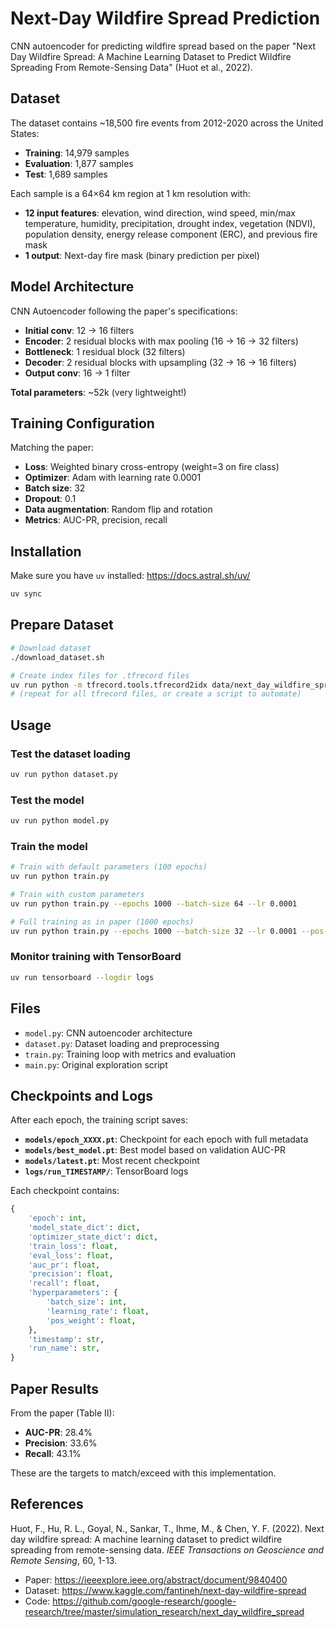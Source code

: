 # Next-Day Wildfire Spread Prediction

CNN autoencoder for predicting wildfire spread based on the paper "Next Day Wildfire Spread: A Machine Learning Dataset to Predict Wildfire Spreading From Remote-Sensing Data" (Huot et al., 2022).

## Dataset

The dataset contains ~18,500 fire events from 2012-2020 across the United States:
- **Training**: 14,979 samples
- **Evaluation**: 1,877 samples
- **Test**: 1,689 samples

Each sample is a 64×64 km region at 1 km resolution with:
- **12 input features**: elevation, wind direction, wind speed, min/max temperature, humidity, precipitation, drought index, vegetation (NDVI), population density, energy release component (ERC), and previous fire mask
- **1 output**: Next-day fire mask (binary prediction per pixel)

## Model Architecture

CNN Autoencoder following the paper's specifications:
- **Initial conv**: 12 → 16 filters
- **Encoder**: 2 residual blocks with max pooling (16 → 16 → 32 filters)
- **Bottleneck**: 1 residual block (32 filters)
- **Decoder**: 2 residual blocks with upsampling (32 → 16 → 16 filters)
- **Output conv**: 16 → 1 filter

**Total parameters**: ~52k (very lightweight!)

## Training Configuration

Matching the paper:
- **Loss**: Weighted binary cross-entropy (weight=3 on fire class)
- **Optimizer**: Adam with learning rate 0.0001
- **Batch size**: 32
- **Dropout**: 0.1
- **Data augmentation**: Random flip and rotation
- **Metrics**: AUC-PR, precision, recall

## Installation

Make sure you have `uv` installed: https://docs.astral.sh/uv/

```bash
uv sync
```

## Prepare Dataset

```bash
# Download dataset
./download_dataset.sh

# Create index files for .tfrecord files
uv run python -m tfrecord.tools.tfrecord2idx data/next_day_wildfire_spread_train_00.tfrecord data/next_day_wildfire_spread_train_00.tfindex
# (repeat for all tfrecord files, or create a script to automate)
```

## Usage

### Test the dataset loading

```bash
uv run python dataset.py
```

### Test the model

```bash
uv run python model.py
```

### Train the model

```bash
# Train with default parameters (100 epochs)
uv run python train.py

# Train with custom parameters
uv run python train.py --epochs 1000 --batch-size 64 --lr 0.0001

# Full training as in paper (1000 epochs)
uv run python train.py --epochs 1000 --batch-size 32 --lr 0.0001 --pos-weight 3.0
```

### Monitor training with TensorBoard

```bash
uv run tensorboard --logdir logs
```

## Files

- `model.py`: CNN autoencoder architecture
- `dataset.py`: Dataset loading and preprocessing
- `train.py`: Training loop with metrics and evaluation
- `main.py`: Original exploration script

## Checkpoints and Logs

After each epoch, the training script saves:
- **`models/epoch_XXXX.pt`**: Checkpoint for each epoch with full metadata
- **`models/best_model.pt`**: Best model based on validation AUC-PR
- **`models/latest.pt`**: Most recent checkpoint
- **`logs/run_TIMESTAMP/`**: TensorBoard logs

Each checkpoint contains:
```python
{
    'epoch': int,
    'model_state_dict': dict,
    'optimizer_state_dict': dict,
    'train_loss': float,
    'eval_loss': float,
    'auc_pr': float,
    'precision': float,
    'recall': float,
    'hyperparameters': {
        'batch_size': int,
        'learning_rate': float,
        'pos_weight': float,
    },
    'timestamp': str,
    'run_name': str,
}
```

## Paper Results

From the paper (Table II):
- **AUC-PR**: 28.4%
- **Precision**: 33.6%
- **Recall**: 43.1%

These are the targets to match/exceed with this implementation.

## References

Huot, F., Hu, R. L., Goyal, N., Sankar, T., Ihme, M., & Chen, Y. F. (2022). Next day wildfire spread: A machine learning dataset to predict wildfire spreading from remote-sensing data. *IEEE Transactions on Geoscience and Remote Sensing*, 60, 1-13.

- Paper: https://ieeexplore.ieee.org/abstract/document/9840400
- Dataset: https://www.kaggle.com/fantineh/next-day-wildfire-spread
- Code: https://github.com/google-research/google-research/tree/master/simulation_research/next_day_wildfire_spread
